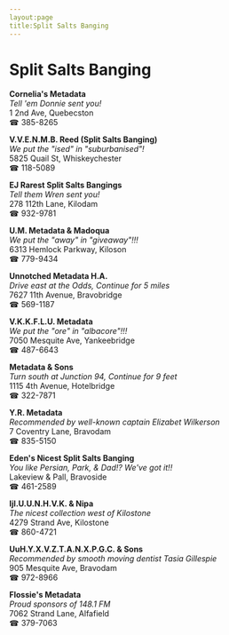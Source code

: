 ```yaml
---
layout:page
title:Split Salts Banging
---
```

# Split Salts Banging

**Cornelia's Metadata**  
_Tell 'em Donnie sent you!_  
1 2nd Ave, Quebecston  
☎ 385-8265



**V.V.E.N.M.B. Reed (Split Salts Banging)**  
_We put the "ised" in "suburbanised"!_  
5825 Quail St, Whiskeychester  
☎ 118-5089



**EJ Rarest Split Salts Bangings**  
_Tell them Wren sent you!_  
278 112th Lane, Kilodam  
☎ 932-9781



**U.M. Metadata & Madoqua**  
_We put the "away" in "giveaway"!!!_  
6313 Hemlock Parkway, Kiloson  
☎ 779-9434



**Unnotched Metadata H.A.**  
_Drive east at the Odds, Continue for 5 miles_  
7627 11th Avenue, Bravobridge  
☎ 569-1187



**V.K.K.F.L.U. Metadata**  
_We put the "ore" in "albacore"!!!_  
7050 Mesquite Ave, Yankeebridge  
☎ 487-6643



**Metadata & Sons**  
_Turn south at Junction 94, Continue for 9 feet_  
1115 4th Avenue, Hotelbridge  
☎ 322-7871



**Y.R. Metadata**  
_Recommended by well-known captain Elizabet Wilkerson_  
7 Coventry Lane, Bravodam  
☎ 835-5150



**Eden's Nicest Split Salts Banging**  
_You like Persian, Park, & Dad!? We've got it!!_  
Lakeview & Pall, Bravoside  
☎ 461-2589



**IjI.U.U.N.H.V.K. & Nipa**  
_The nicest collection west of Kilostone_  
4279 Strand Ave, Kilostone  
☎ 860-4721



**UuH.Y.X.V.Z.T.A.N.X.P.G.C. & Sons**  
_Recommended by smooth moving dentist Tasia Gillespie_  
905 Mesquite Ave, Bravodam  
☎ 972-8966



**Flossie's Metadata**  
_Proud sponsors of 148.1 FM_  
7062 Strand Lane, Alfafield  
☎ 379-7063



